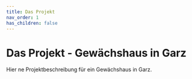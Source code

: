 ```yaml
---
title: Das Projekt
nav_order: 1
has_children: false
---
```


# Das Projekt - Gewächshaus in Garz
Hier ne Projektbeschreibung für ein Gewächshaus in Garz.
